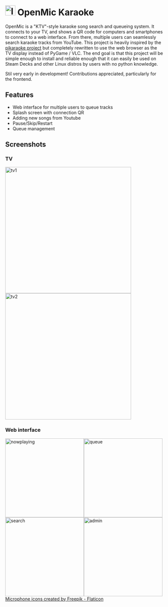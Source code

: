 # <img width="32" alt="logo" src="https://github.com/17hoehbr/OpenMic-Karaoke/blob/main/static/icons/logo.png"> OpenMic Karaoke

OpenMic is a "KTV"-style karaoke song search and queueing system. It connects to your TV, and shows a QR code for computers and smartphones to connect to a web interface. From there, multiple users can seamlessly search karaoke tracks from YouTube. This project is heavily inspired by the [pikaraoke project](https://github.com/vicwomg/pikaraoke) but completely rewritten to use the web browser as the TV display instead of PyGame / VLC. The end goal is that this project will be simple enough to install and reliable enough that it can easily be used on Steam Decks and other Linux distros by users with no python knowledge.

Stil very early in development! Contributions appreciated, particularly for the frontend.

## Features

- Web interface for multiple users to queue tracks
- Splash screen with connection QR
- Adding new songs from Youtube
- Pause/Skip/Restart
- Queue management

## Screenshots

### TV

<p float="left">

  <img width="400" alt="tv1" src="https://github.com/17hoehbr/OpenMic-Karaoke/assets/1351017/009f6287-6610-4aff-afc5-e5b9f42a6148">
  <img width="400" alt="tv2" src="https://github.com/17hoehbr/OpenMic-Karaoke/assets/1351017/aac68a30-edc6-4bc1-8764-df497eb6b3da">

### Web interface

<p float="left">
<img width="250" style="float:left" alt="nowplaying" src="https://github.com/17hoehbr/OpenMic-Karaoke/assets/1351017/a1f0b2de-9ddd-4e83-8cbb-2e0ece32f259">
<img width="250" style="float:left" alt="queue" src="https://github.com/17hoehbr/OpenMic-Karaoke/assets/1351017/764b2096-6d60-41b9-923c-3f83c433110a">
<img width="250" style="float:left" alt="search" src="https://github.com/17hoehbr/OpenMic-Karaoke/assets/1351017/fcdbc19e-ec0f-4722-908a-cfc1b9bf4a04">
<img width="250" style="float:left" alt="admin" src="https://github.com/17hoehbr/OpenMic-Karaoke/assets/1351017/304af1f6-085c-4386-9bcf-9fbbdfc838d0">

<a href="https://www.flaticon.com/free-icons/microphone" title="microphone icons">Microphone icons created by Freepik - Flaticon</a>
